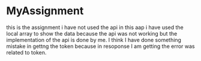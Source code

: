 # MyAssignment

this is the assignment i have not used the api in this aap i have used the local array to show the data because the api was not working but the implementation of the api is done by me. I think I have done something mistake in gettng the token because in resoponse I am getting the error was related to token.
